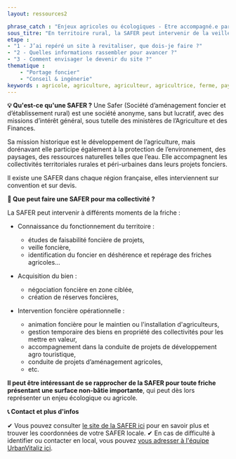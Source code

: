 ```yaml
---
layout: ressources2

phrase_catch : "Enjeux agricoles ou écologiques - Etre accompagné.e par la SAFER"
sous_titre: "En territoire rural, la SAFER peut intervenir de la veille foncière à la définition d'un projet, l'acquisition et l'animation du foncier..."
etape : 
- "1 - J’ai repéré un site à revitaliser, que dois-je faire ?"
- "2 - Quelles informations rassembler pour avancer ?"
- "3 - Comment envisager le devenir du site ?"
thematique :
    - "Portage foncier"
    - "Conseil & ingénerie"
keywords : agricole, agriculture, agriculteur, agricultrice, ferme, paysan, paysanne, maraîcher, maraîchage, paysage, paysager, sylvicuture, sylvicole, viticulture, viticole, vigne
---
```

  
**💡 Qu'est-ce qu'une SAFER ?**
Une Safer (Société d’aménagement foncier et d’établissement rural) est une société anonyme, sans but lucratif, avec des missions d’intérêt général, sous tutelle des ministères de l’Agriculture et des Finances.

Sa mission historique est le développement de l’agriculture, mais dorénavant elle participe également à la protection de l’environnement, des paysages, des ressources naturelles telles que l’eau. Elle accompagnent les collectivités territoriales rurales et péri-urbaines dans leurs projets fonciers.

Il existe une SAFER dans chaque région française, elles interviennent sur convention et sur devis.

**🔎 Que peut faire une SAFER pour ma collectivité ?**

La SAFER peut intervenir à différents moments de la friche :
- Connaissance du fonctionnement du territoire : 
  - études de faisabilité foncière de projets, 
  - veille foncière, 
  - identification du foncier en déshérence et repérage des friches agricoles...

- Acquisition du bien :
  - négociation foncière en zone ciblée, 
  - création de réserves foncières,

- Intervention foncière opérationnelle :
  - animation foncière pour le maintien ou l'installation d'agriculteurs,  
  - gestion temporaire des biens en propriété des collectivités pour les mettre en valeur,
  - accompagnement dans la conduite de projets de développement agro touristique,
  - conduite de projets d’aménagement agricoles,
  - etc.

**Il peut être intéressant de se rapprocher de la SAFER pour toute friche présentant une surface non-bâtie importante**, qui peut dès lors représenter un enjeu écologique ou agricole.

**📞 Contact et plus d'infos**

✔ Vous pouvez consulter [le site de la SAFER ici](www.safer.fr) pour en savoir plus et trouver les coordonnées de votre SAFER locale.
✔ En cas de difficulté à identifier ou contacter en local, vous pouvez [vous adresser à l'équipe UrbanVitaliz ici](mailto:friches@beta.gouv.fr).
